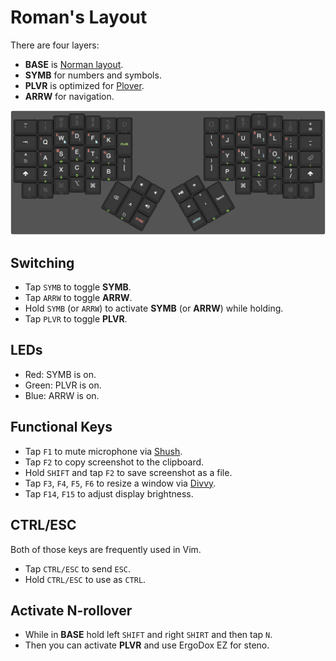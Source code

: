 # Roman's Layout

There are four layers:

- **BASE** is [Norman layout](https://normanlayout.info/).
- **SYMB** for numbers and symbols.
- **PLVR** is optimized for [Plover](http://www.openstenoproject.org).
- **ARRW** for navigation.

[![keyboard-layout](romanzolotarev-norman-plover-osx.png)](http://www.keyboard-layout-editor.com/#/gists/8ebcb701ecb763944417)

## Switching

- Tap `SYMB` to toggle **SYMB**.
- Tap `ARRW` to toggle **ARRW**.
- Hold `SYMB` (or `ARRW`) to activate **SYMB** (or **ARRW**) while holding.
- Tap `PLVR` to toggle **PLVR**.

## LEDs

- Red: SYMB is on.
- Green: PLVR is on.
- Blue: ARRW is on.

## Functional Keys

- Tap `F1` to mute microphone via [Shush](http://mizage.com/shush/).
- Tap `F2` to copy screenshot to the clipboard.
- Hold `SHIFT` and tap `F2` to save screenshot as a file.
- Tap `F3`, `F4`, `F5`, `F6` to resize a window via [Divvy](http://mizage.com/divvy/).
- Tap `F14`, `F15` to adjust display brightness.

## CTRL/ESC

Both of those keys are frequently used in Vim.

- Tap `CTRL/ESC` to send `ESC`.
- Hold `CTRL/ESC` to use as `CTRL`.

## Activate N-rollover

- While in **BASE** hold left `SHIFT` and right `SHIRT` and then tap `N`.
- Then you can activate **PLVR** and use ErgoDox EZ for steno.

